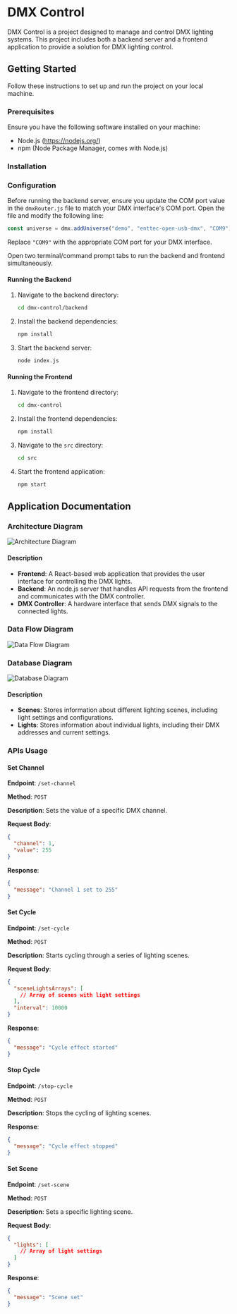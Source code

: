 
# DMX Control

DMX Control is a project designed to manage and control DMX lighting systems. This project includes both a backend server and a frontend application to provide a solution for DMX lighting control.

## Getting Started

Follow these instructions to set up and run the project on your local machine.

### Prerequisites

Ensure you have the following software installed on your machine:

- Node.js (https://nodejs.org/)
- npm (Node Package Manager, comes with Node.js)

### Installation

### Configuration

Before running the backend server, ensure you update the COM port value in the `dmxRouter.js` file to match your DMX interface's COM port. Open the file and modify the following line:

```javascript
const universe = dmx.addUniverse("demo", "enttec-open-usb-dmx", "COM9");
```

Replace `"COM9"` with the appropriate COM port for your DMX interface.

Open two terminal/command prompt tabs to run the backend and frontend simultaneously.

#### Running the Backend

1. Navigate to the backend directory:
    ```sh
    cd dmx-control/backend
    ```

2. Install the backend dependencies:
    ```sh
    npm install
    ```

3. Start the backend server:
    ```sh
    node index.js
    ```

#### Running the Frontend

1. Navigate to the frontend directory:
    ```sh
    cd dmx-control
    ```

2. Install the frontend dependencies:
    ```sh
    npm install
    ```

3. Navigate to the `src` directory:
    ```sh
    cd src
    ```

4. Start the frontend application:
    ```sh
    npm start
    ```

## Application Documentation


### Architecture Diagram

![Architecture Diagram](docs/images/architecture-diagram.png)

#### Description

- **Frontend**: A React-based web application that provides the user interface for controlling the DMX lights.
- **Backend**: An node.js server that handles API requests from the frontend and communicates with the DMX controller.
- **DMX Controller**: A hardware interface that sends DMX signals to the connected lights.

### Data Flow Diagram

![Data Flow Diagram](docs/images/data-flow-diagram.png)


### Database Diagram

![Database Diagram](docs/images/db_diagram.png)

#### Description

- **Scenes**: Stores information about different lighting scenes, including light settings and configurations.
- **Lights**: Stores information about individual lights, including their DMX addresses and current settings.

### APIs Usage

#### Set Channel

**Endpoint**: `/set-channel`

**Method**: `POST`

**Description**: Sets the value of a specific DMX channel.

**Request Body**:
```json
{
  "channel": 1,
  "value": 255
}
```

**Response**:
```json
{
  "message": "Channel 1 set to 255"
}
```

#### Set Cycle

**Endpoint**: `/set-cycle`

**Method**: `POST`

**Description**: Starts cycling through a series of lighting scenes.

**Request Body**:
```json
{
  "sceneLightsArrays": [
    // Array of scenes with light settings
  ],
  "interval": 10000
}
```

**Response**:
```json
{
  "message": "Cycle effect started"
}
```

#### Stop Cycle

**Endpoint**: `/stop-cycle`

**Method**: `POST`

**Description**: Stops the cycling of lighting scenes.

**Response**:
```json
{
  "message": "Cycle effect stopped"
}
```

#### Set Scene

**Endpoint**: `/set-scene`

**Method**: `POST`

**Description**: Sets a specific lighting scene.

**Request Body**:
```json
{
  "lights": [
    // Array of light settings
  ]
}
```

**Response**:
```json
{
  "message": "Scene set"
}
```
